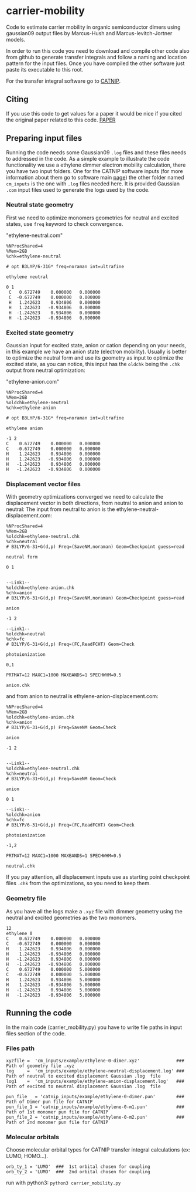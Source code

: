 # carrier-mobility
Code to estimate carrier mobility in organic semiconductor dimers using gaussian09 output files by Marcus-Hush and Marcus-levitch-Jortner models.

In order to run this code you need to download and compile other code also from github to generate transfer integrals and follow a naming and location pattern for the input files. Once you have compiled the other software just paste its executable to this root.

For the transfer integral software go to [CATNIP](https://github.com/JoshuaSBrown/QC_Tools).

## Citing
If you use this code to get values for a paper it would be nice if you cited the original paper related to this code. [PAPER](https://doi.org/10.1016/j.cplett.2020.138226)


## Preparing input files
Running the code needs some Gaussian09 `.log` files and these files needs to addressed in the code.
As a simple example to illustrate the code functionality we use a ethylene dimmer electron mobility calculation, there you have two input folders. One for the CATNIP software inputs (for more information about them go to software main [page](https://github.com/JoshuaSBrown/QC_Tools)) the other folder named `cm_inputs` is the one with `.log` files needed here.
It is provided Gaussian `.com` input files used to generate the logs used by the code.

### Neutral state geometry
First we need to optimize monomers geometries for neutral and excited states, use `freq` keyword to check convergence.

"ethylene-neutral.com"

```
%NProcShared=4
%Mem=2GB
%chk=ethylene-neutral

# opt B3LYP/6-31G* freq=noraman int=ultrafine

ethylene neutral

0 1
 C	 0.672749	 0.000000	0.000000
 C	-0.672749	 0.000000	0.000000
 H	 1.242623	 0.934806	0.000000
 H	 1.242623	-0.934806	0.000000
 H	-1.242623	 0.934806	0.000000
 H	-1.242623	-0.934806	0.000000

```

### Excited state geometry

Gaussian input for excited state, anion or cation depending on your needs, in this example we have an anion state (electron mobility). Usually is better to optimize the neutral form and use its geometry as input to optimize the excited state, as you can notice, this input has the `oldchk` being the `.chk` output from neutral optimization:

"ethylene-anion.com"
```
%NProcShared=4
%Mem=2GB
%oldchk=ethylene-neutral
%chk=ethylene-anion

# opt B3LYP/6-31G* freq=noraman int=ultrafine

ethylene anion

-1 2
C	 0.672749	 0.000000	0.000000
C	-0.672749	 0.000000	0.000000
H	 1.242623	 0.934806	0.000000
H	 1.242623	-0.934806	0.000000
H	-1.242623	 0.934806	0.000000
H	-1.242623	-0.934806	0.000000

```

### Displacement vector files
With geometry optimizations converged we need to calculate the displacement vector in both directions, from neutral to anion and anion to neutral:
The input from neutral to anion is the ethylene-neutral-displacement.com:

```
%NProcShared=4
%Mem=2GB
%oldchk=ethylene-neutral.chk
%chk=neutral
# B3LYP/6-31+G(d,p) Freq=(SaveNM,noraman) Geom=Checkpoint guess=read

neutral form

0 1


--Link1--
%oldchk=ethylene-anion.chk
%chk=anion
# B3LYP/6-31+G(d,p) Freq=(SaveNM,noraman) Geom=Checkpoint guess=read

anion

-1 2

--Link1--
%oldchk=neutral
%chk=fc
# B3LYP/6-31+G(d,p) Freq=(FC,ReadFCHT) Geom=Check

photoionization

0,1

PRTMAT=12 MAXC1=1000 MAXBANDS=1 SPECHWHM=0.5

anion.chk

```

and from anion to neutral is ethylene-anion-displacement.com:

```
%NProcShared=4
%Mem=2GB
%oldchk=ethylene-anion.chk
%chk=anion
# B3LYP/6-31+G(d,p) Freq=SaveNM Geom=Check

anion

-1 2


--Link1--
%oldchk=ethylene-neutral.chk
%chk=neutral
# B3LYP/6-31+G(d,p) Freq=SaveNM Geom=Check

anion

0 1

--Link1--
%oldchk=anion
%chk=fc
# B3LYP/6-31+G(d,p) Freq=(FC,ReadFCHT) Geom=Check

photoionization

-1,2

PRTMAT=12 MAXC1=1000 MAXBANDS=1 SPECHWHM=0.5

neutral.chk

```

If you pay attention, all displacement inputs use as starting point checkpoint files `.chk` from the optimizations, so you need to keep them.

### Geometry file
As you have all the logs make a `.xyz` file with dimmer geometry using the neutral and excited geometries as the two monomers.

```
12
ethylene 0
C	 0.672749	 0.000000	0.000000
C	-0.672749	 0.000000	0.000000
H	 1.242623	 0.934806	0.000000
H	 1.242623	-0.934806	0.000000
H	-1.242623	 0.934806	0.000000
H	-1.242623	-0.934806	0.000000
C	 0.672749	 0.000000	5.000000
C	-0.672749	 0.000000	5.000000
H	 1.242623	 0.934806	5.000000
H	 1.242623	-0.934806	5.000000
H	-1.242623	 0.934806	5.000000
H	-1.242623	-0.934806	5.000000
```

## Running the code
In the main code (carrier_mobility.py) you have to write file paths in input files section of the code.
### Files path
```
xyzfile =  'cm_inputs/example/ethylene-0-dimer.xyz'              ###  Path of geometry file .xyz
log     =  'cm_inputs/example/ethylene-neutral-displacement.log' ###  Path of neutral to excited displacement Gaussian .log  file
log1    =  'cm_inputs/example/ethylene-anion-displacement.log'   ###  Path of excited to neutral displacement Gaussian .log  file

pun_file   = 'catnip_inputs/example/ethylene-0-dimer.pun'        ###  Path of Dimer pun file for CATNIP
pun_file_1 = 'catnip_inputs/example/ethylene-0-m1.pun'           ###  Path of 1st monomer pun file for CATNIP
pun_file_2 = 'catnip_inputs/example/ethylene-0-m2.pun'           ###  Path of 2nd monomer pun file for CATNIP
```
### Molecular orbitals
Choose molecular orbital types for CATNIP transfer integral calculations (ex: LUMO, HOMO...).
```
orb_ty_1 = 'LUMO'  ###  1st orbital chosen for coupling
orb_ty_2 = 'LUMO'  ###  2nd orbital chosen for coupling
```
run with python3: `python3 carrier_mobility.py`
